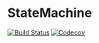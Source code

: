 # StateMachine

[![Build Status](https://travis-ci.com/martinkosch/StateMachine.jl.svg?branch=master)](https://travis-ci.com/martinkosch/StateMachine.jl)
[![Codecov](https://codecov.io/gh/martinkosch/StateMachine.jl/branch/master/graph/badge.svg)](https://codecov.io/gh/martinkosch/StateMachine.jl)
